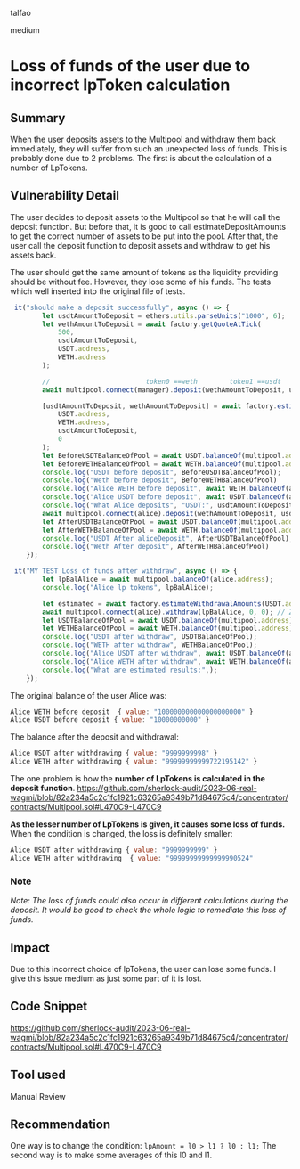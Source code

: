 talfao

medium

# Loss of funds of the user due to incorrect lpToken calculation

## Summary
When the user deposits assets to the Multipool and withdraw them back immediately, they will suffer from such an unexpected loss of funds. This is probably done due to 2 problems. The first is about the calculation of a number of LpTokens.
## Vulnerability Detail
The user decides to deposit assets to the Multipool so that he will call the deposit function. But before that, it is good to call estimateDepositAmounts to get the correct number of assets to be put into the pool. After that, the user call the deposit function to deposit assets and withdraw to get his assets back.

The user should get the same amount of tokens as the liquidity providing should be without fee. However, they lose some of his funds.
The tests which well inserted into the original file of tests.
```Javascript
 it("should make a deposit successfully", async () => {
        let usdtAmountToDeposit = ethers.utils.parseUnits("1000", 6);
        let wethAmountToDeposit = await factory.getQuoteAtTick(
            500,
            usdtAmountToDeposit,
            USDT.address,
            WETH.address
        );

        //                        token0 ==weth        token1 ==usdt
        await multipool.connect(manager).deposit(wethAmountToDeposit, usdtAmountToDeposit, 0, 0);

        [usdtAmountToDeposit, wethAmountToDeposit] = await factory.estimateDepositAmounts(
            USDT.address,
            WETH.address,
            usdtAmountToDeposit,
            0
        );
        let BeforeUSDTBalanceOfPool = await USDT.balanceOf(multipool.address);
        let BeforeWETHBalanceOfPool = await WETH.balanceOf(multipool.address);
        console.log("USDT before deposit", BeforeUSDTBalanceOfPool);
        console.log("Weth before deposit", BeforeWETHBalanceOfPool)
        console.log("Alice WETH before deposit", await WETH.balanceOf(alice.address));
        console.log("Alice USDT before deposit", await USDT.balanceOf(alice.address));
        console.log("What Alice deposits", "USDT:", usdtAmountToDeposit, "| WETH:", wethAmountToDeposit);
        await multipool.connect(alice).deposit(wethAmountToDeposit, usdtAmountToDeposit, wethAmountToDeposit, usdtAmountToDeposit);
        let AfterUSDTBalanceOfPool = await USDT.balanceOf(multipool.address);
        let AfterWETHBalanceOfPool = await WETH.balanceOf(multipool.address);
        console.log("USDT After aliceDeposit", AfterUSDTBalanceOfPool);
        console.log("Weth After deposit", AfterWETHBalanceOfPool)
    });

 it("MY TEST Loss of funds after withdraw", async () => {
        let lpBalAlice = await multipool.balanceOf(alice.address);
        console.log("Alice lp tokens", lpBalAlice);

        let estimated = await factory.estimateWithdrawalAmounts(USDT.address, WETH.address, lpBalAlice)
        await multipool.connect(alice).withdraw(lpBalAlice, 0, 0); // Zeroes could be change to estimated numbers and the result remains samme.
        let USDTBalanceOfPool = await USDT.balanceOf(multipool.address);
        let WETHBalanceOfPool = await WETH.balanceOf(multipool.address);
        console.log("USDT after withdraw", USDTBalanceOfPool);
        console.log("WETH after withdraw", WETHBalanceOfPool);
        console.log("Alice USDT after withdraw", await USDT.balanceOf(alice.address));
        console.log("Alice WETH after withdraw", await WETH.balanceOf(alice.address));
        console.log("What are estimated results:",);
    });
```
The original balance of the user Alice was:
```Javascript
Alice WETH before deposit  { value: "100000000000000000000" }
Alice USDT before deposit { value: "10000000000" }
```
The balance after the deposit and withdrawal:
```Javascript
Alice USDT after withdrawing { value: "9999999998" }
Alice WETH after withdrawing { value: "99999999999722195142" }
```

The one problem is how the **number of LpTokens is calculated in the deposit function**. https://github.com/sherlock-audit/2023-06-real-wagmi/blob/82a234a5c2c1fc1921c63265a9349b71d84675c4/concentrator/contracts/Multipool.sol#L470C9-L470C9

**As the lesser number of LpTokens is given, it causes some loss of funds.**
When the condition is changed, the loss is definitely smaller:

```Javascript
Alice USDT after withdrawing { value: "9999999999" }
Alice WETH after withdrawing  { value: "99999999999999990524"
``` 

### Note
*Note: The loss of funds could also occur in different calculations during the deposit. It would be good to check the whole logic to remediate this loss of funds.* 

## Impact
Due to this incorrect choice of lpTokens, the user can lose some funds. I give this issue medium as just some part of it is lost.
## Code Snippet
https://github.com/sherlock-audit/2023-06-real-wagmi/blob/82a234a5c2c1fc1921c63265a9349b71d84675c4/concentrator/contracts/Multipool.sol#L470C9-L470C9
## Tool used

Manual Review

## Recommendation
One way is to change the condition:
  ``` lpAmount = l0 > l1 ? l0 : l1; ```
The second way is to make some averages of this l0 and l1.
